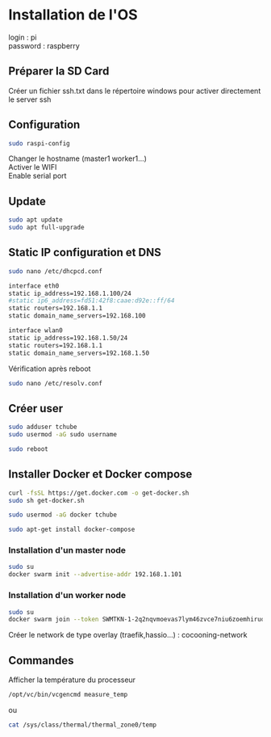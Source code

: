 # Installation de l'OS

login : pi  
password : raspberry

## Préparer la SD Card

Créer un fichier ssh.txt dans le répertoire windows pour activer directement le server ssh

## Configuration

```bash
sudo raspi-config
```

Changer le hostname (master1 worker1...)  
Activer le WIFI  
Enable serial port  

## Update

```bash
sudo apt update
sudo apt full-upgrade
```

## Static IP configuration et DNS

```bash
sudo nano /etc/dhcpcd.conf
```

```bash
interface eth0
static ip_address=192.168.1.100/24
#static ip6_address=fd51:42f8:caae:d92e::ff/64
static routers=192.168.1.1
static domain_name_servers=192.168.100

interface wlan0
static ip_address=192.168.1.50/24
static routers=192.168.1.1
static domain_name_servers=192.168.1.50
```

Vérification après reboot

```bash
sudo nano /etc/resolv.conf
```

## Créer user

```bash
sudo adduser tchube
sudo usermod -aG sudo username
```

```bash
sudo reboot
```

## Installer Docker et Docker compose

```bash
curl -fsSL https://get.docker.com -o get-docker.sh
sudo sh get-docker.sh
```

```bash
sudo usermod -aG docker tchube
```

```bash
sudo apt-get install docker-compose
```

### Installation d'un master node

```bash
sudo su
docker swarm init --advertise-addr 192.168.1.101
```

### Installation d'un worker node

```bash
sudo su
docker swarm join --token SWMTKN-1-2q2nqvmoevas7lym46zvce7niu6zoemhiruqr2xdav494f32r8-5gkcg3t5638ewg5mmjejdni63 192.168.1.50:2377
```

Créer le network de type overlay (traefik,hassio...) : cocooning-network

## Commandes

Afficher la température du processeur

```bash
/opt/vc/bin/vcgencmd measure_temp
```

ou

```bash
cat /sys/class/thermal/thermal_zone0/temp
```
